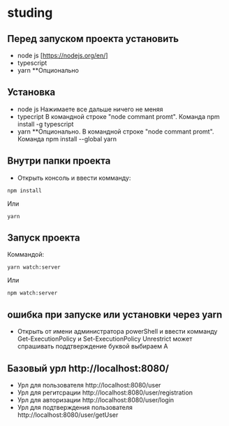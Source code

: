 # studing

## Перед запуском проекта установить 

- node js [https://nodejs.org/en/]
- typescript
- yarn **Опционально

## Установка 

- node js Нажимаете все дальше ничего не меняя
- typecript В командной строке "node commant promt". Команда npm install -g typescript
- yarn **Опционально. В командной строке "node commant promt". Команда npm install --global yarn

## Внутри папки проекта 
- Открыть консоль и ввести комманду:
```
npm install
```
Или 
```
yarn
```

## Запуск проекта

Коммандой:
```
yarn watch:server
```
Или
```
npm watch:server
```

## ошибка при запуске или установки через yarn 

- Открыть от имени администратора powerShell и ввести комманду Get-ExecutionPolicy и Set-ExecutionPolicy Unrestrict может спрашивать поддтверждение буквой выбираем A 

## Базовый урл http://localhost:8080/

- Урл для пользователя http://localhost:8080/user
- Урл для регитсрации http://localhost:8080/user/registration
- Урл для авторизации http://localhost:8080/user/login
- Урл для подтверждения пользователя http://localhost:8080/user/getUser
